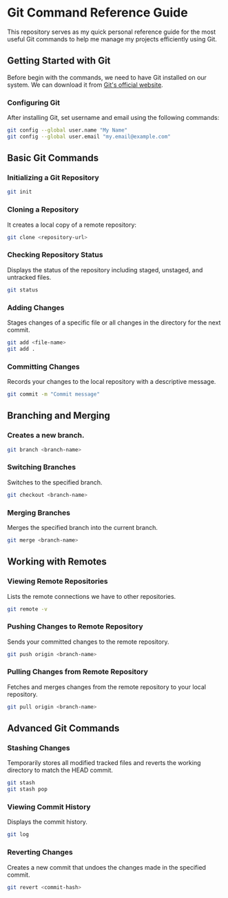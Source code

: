 # Git Command Reference Guide

This repository serves as my quick personal reference guide for the most useful Git commands to help me manage my projects efficiently using Git.

## Getting Started with Git

Before begin with the commands, we need to have Git installed on our system. We can download it from [Git's official website](https://git-scm.com/downloads).

### Configuring Git
After installing Git, set username and email using the following commands:

```bash
git config --global user.name "My Name"
git config --global user.email "my.email@example.com"
```

## Basic Git Commands

### Initializing a Git Repository

```bash
git init
```

### Cloning a Repository
It creates a local copy of a remote repository:
```bash
git clone <repository-url>
```

### Checking Repository Status
Displays the status of the repository including staged, unstaged, and untracked files.

```bash
git status
```

### Adding Changes
Stages changes of a specific file or all changes in the directory for the next commit.

```bash
git add <file-name>
git add .
```

### Committing Changes
Records your changes to the local repository with a descriptive message.

```bash
git commit -m "Commit message"
```

## Branching and Merging

### Creates a new branch.

```bash
git branch <branch-name>
```

### Switching Branches
Switches to the specified branch.

```bash
git checkout <branch-name>
```

### Merging Branches
Merges the specified branch into the current branch.

```bash
git merge <branch-name>
```

## Working with Remotes

### Viewing Remote Repositories
Lists the remote connections we have to other repositories.

```bash
git remote -v
```

### Pushing Changes to Remote Repository
Sends your committed changes to the remote repository.

```bash
git push origin <branch-name>
```

### Pulling Changes from Remote Repository
Fetches and merges changes from the remote repository to your local repository.

```bash
git pull origin <branch-name>
```

## Advanced Git Commands

### Stashing Changes
Temporarily stores all modified tracked files and reverts the working directory to match the HEAD commit.

```bash
git stash
git stash pop
```

### Viewing Commit History
Displays the commit history.

```bash
git log
```

### Reverting Changes
Creates a new commit that undoes the changes made in the specified commit.

```bash
git revert <commit-hash>
```